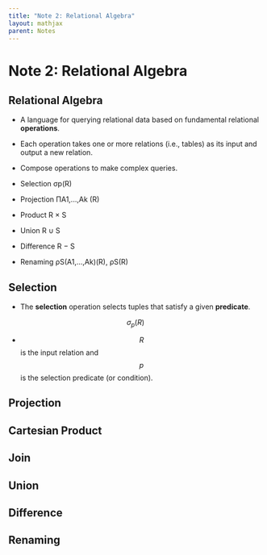 ```yaml
---
title: "Note 2: Relational Algebra"
layout: mathjax
parent: Notes
---
```


# Note 2: Relational Algebra

## Relational Algebra

- A language for querying relational data based on fundamental relational **operations**.
- Each operation takes one or more relations (i.e., tables) as its input and output a new relation.
- Compose operations to make complex queries.

- Selection σp(R)
- Projection ΠA1,...,Ak (R)
- Product R × S
- Union R ∪ S
- Difference R − S
- Renaming ρS(A1,...,Ak)(R), ρS(R)

## Selection

- The **selection** operation selects tuples that satisfy a given **predicate**.

$$
\sigma_{p}(R)
$$

- $$R$$ is the input relation and $$p$$ is the selection predicate (or condition).

## Projection

## Cartesian Product

## Join

## Union

## Difference

## Renaming



